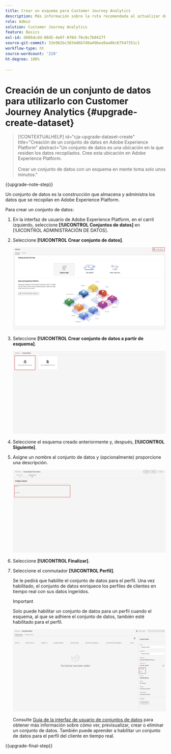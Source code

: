 ```yaml
---
title: Crear un esquema para Customer Journey Analytics
description: Más información sobre la ruta recomendada al actualizar de Adobe Analytics a Customer Journey Analytics
role: Admin
solution: Customer Journey Analytics
feature: Basics
exl-id: d686dcdd-08d5-4e8f-8f0d-76c8c7b0427f
source-git-commit: 33e962bc3834d6b7d0a49bea9aa06c67547351c1
workflow-type: ht
source-wordcount: '219'
ht-degree: 100%

---
```


# Creación de un conjunto de datos para utilizarlo con Customer Journey Analytics {#upgrade-create-dataset}

<!-- markdownlint-disable MD034 -->

>[!CONTEXTUALHELP]
>id="cja-upgrade-dataset-create"
>title="Creación de un conjunto de datos en Adobe Experience Platform"
>abstract="Un conjunto de datos es una ubicación en la que residen los datos recopilados. Cree esta ubicación en Adobe Experience Platform.<br><br>Crear un conjunto de datos con un esquema en mente toma solo unos minutos."

<!-- markdownlint-enable MD034 -->

{{upgrade-note-step}}

<!-- Should we single source this instead of duplicate it? The following steps were copied from: /help/data-ingestion/aepwebsdk.md-->

Un conjunto de datos es la construcción que almacena y administra los datos que se recopilan en Adobe Experience Platform.

Para crear un conjunto de datos:

1. En la interfaz de usuario de Adobe Experience Platform, en el carril izquierdo, seleccione **[!UICONTROL Conjuntos de datos]** en [!UICONTROL ADMINISTRACIÓN DE DATOS].

1. Seleccione **[!UICONTROL Crear conjunto de datos]**.

   ![Crear conjunto de datos](assets/create-dataset.png)

1. Seleccione **[!UICONTROL Crear conjunto de datos a partir de esquema]**.

   ![Crear conjunto de datos a partir de esquema](assets/create-dataset-from-schema.png)

1. Seleccione el esquema creado anteriormente y, después, **[!UICONTROL Siguiente]**.

1. Asigne un nombre al conjunto de datos y (opcionalmente) proporcione una descripción.

   ![Nombre del conjunto de datos](assets/name-your-datatest.png)

1. Seleccione **[!UICONTROL Finalizar]**.

1. Seleccione el conmutador **[!UICONTROL Perfil]**.

   Se le pedirá que habilite el conjunto de datos para el perfil. Una vez habilitado, el conjunto de datos enriquece los perfiles de clientes en tiempo real con sus datos ingeridos.

   >[!IMPORTANT]
   >
   >    Solo puede habilitar un conjunto de datos para un perfil cuando el esquema, al que se adhiere el conjunto de datos, también esté habilitado para el perfil.

   ![Habilitar esquema para perfil](assets/aepwebsdk-dataset-profile.png)

   Consulte [Guía de la interfaz de usuario de conjuntos de datos](https://experienceleague.adobe.com/docs/experience-platform/catalog/datasets/user-guide.html?lang=es) para obtener más información sobre cómo ver, previsualizar, crear o eliminar un conjunto de datos. También puede aprender a habilitar un conjunto de datos para el perfil del cliente en tiempo real.

{{upgrade-final-step}}
